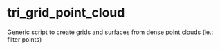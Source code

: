 # tri_grid_point_cloud
Generic script to create grids and surfaces from dense point clouds (ie.: filter points)
